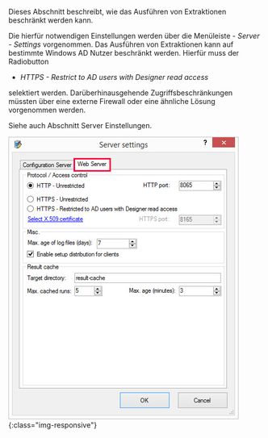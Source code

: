 Dieses Abschnitt beschreibt, wie das Ausführen von Extraktionen beschränkt werden kann.

Die hierfür notwendigen Einstellungen werden über die Menüleiste - *Server - Settings* vorgenommen. Das Ausführen von Extraktionen kann auf bestimmte Windows AD Nutzer beschränkt werden. Hierfür muss der Radiobutton 
- *HTTPS - Restrict to AD users with Designer read access* 

selektiert werden. Darüberhinausgehende Zugriffsbeschränkungen müssten über eine externe Firewall oder eine ähnliche Lösung vorgenommen werden.

Siehe auch Abschnitt Server Einstellungen. 

![XU3_ServerSettings_web_tab](/img/content/XU3_ServerSettings_web_tab.png){:class="img-responsive"}
 

